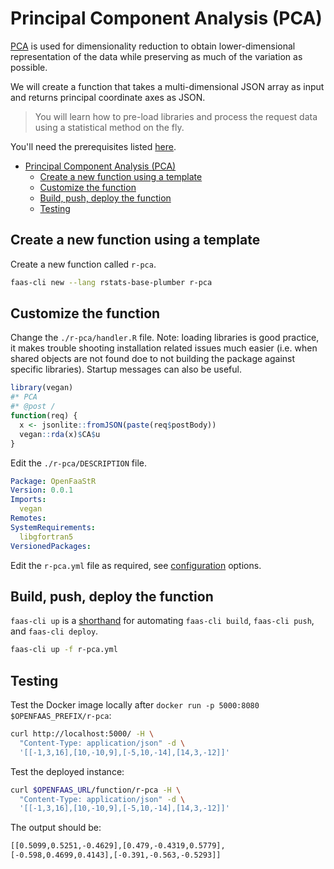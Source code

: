 # Principal Component Analysis (PCA)

[PCA](https://en.wikipedia.org/wiki/Principal_component_analysis) is used for dimensionality reduction to obtain lower-dimensional representation of the data while preserving as much of the variation as possible.

We will create a function that takes a multi-dimensional JSON array as input and returns principal coordinate axes as JSON.

> You will learn how to pre-load libraries and process the request data using a statistical method on the fly.

You'll need the prerequisites listed [here](https://github.com/analythium/openfaas-rstats-templates/tree/master/examples).

- [Principal Component Analysis (PCA)](#principal-component-analysis-pca)
  - [Create a new function using a template](#create-a-new-function-using-a-template)
  - [Customize the function](#customize-the-function)
  - [Build, push, deploy the function](#build-push-deploy-the-function)
  - [Testing](#testing)

## Create a new function using a template

Create a new function called `r-pca`.

```bash
faas-cli new --lang rstats-base-plumber r-pca
```

## Customize the function

Change the `./r-pca/handler.R` file.
Note: loading libraries is good practice, it makes trouble shooting installation related
issues much easier (i.e. when shared objects are not found doe to not building
the package against specific libraries). Startup messages can also be useful.

```R
library(vegan)
#* PCA
#* @post /
function(req) {
  x <- jsonlite::fromJSON(paste(req$postBody))
  vegan::rda(x)$CA$u
}
```

Edit the `./r-pca/DESCRIPTION` file.

```yaml
Package: OpenFaaStR
Version: 0.0.1
Imports:
  vegan
Remotes:
SystemRequirements:
  libgfortran5
VersionedPackages:
```

Edit the `r-pca.yml` file as required, see [configuration](https://docs.openfaas.com/reference/yaml/) options.

## Build, push, deploy the function

`faas-cli up` is a [shorthand](https://docs.openfaas.com/cli/templates/)
for automating `faas-cli build`, `faas-cli push`, and `faas-cli deploy`.

```bash
faas-cli up -f r-pca.yml
```

## Testing

Test the Docker image locally after `docker run -p 5000:8080 $OPENFAAS_PREFIX/r-pca`:

```bash
curl http://localhost:5000/ -H \
  "Content-Type: application/json" -d \
  '[[-1,3,16],[10,-10,9],[-5,10,-14],[14,3,-12]]'
```

Test the deployed instance:

```bash
curl $OPENFAAS_URL/function/r-pca -H \
  "Content-Type: application/json" -d \
  '[[-1,3,16],[10,-10,9],[-5,10,-14],[14,3,-12]]'
```

The output should be:

```bash
[[0.5099,0.5251,-0.4629],[0.479,-0.4319,0.5779], 
[-0.598,0.4699,0.4143],[-0.391,-0.563,-0.5293]]
```

